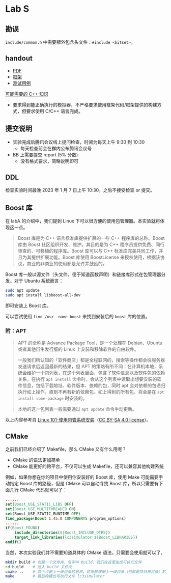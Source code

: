# Lab S

## 勘误

`include/common.h` 中需要额外包含头文件：`#include <bitset>`。

## handout

- [PDF](/pdf/LAB_S.pdf)
- [框架](/LAB_S_Attachment.zip)
- [测试用例](/LAB_S_Test.zip)

[可能需要的 C++ 知识](/resource/cpp.html)

- 要求得到能正确执行的模拟器，不严格要求使用框架代码/框架提供的构建方式，但要求使用 C/C++ 语言完成。

## 提交说明

- 实验完成后腾讯会议线上提问检查，时间为每天上午 9:30 到 10:30
  - 每天检查前会在群内公布腾讯会议号
- BB 上需要提交 report (5% 分数)
  - 没有格式要求，简略说明即可

## DDL

检查实验时间最晚 2023 年 1 月 7 日上午 10:30，之后不接受检查 or 提交。

## Boost 库

在 labA 的介绍中，我们提到 Linux 下可以很方便的使用包管理器。本实验就将体现这一点。

> Boost 库是为 C++ 语言标准库提供扩展的一些 C++ 程序库的总称。Boost 库由 Boost 社区组织开发、维护。其目的是为 C++ 程序员提供免费、同行审查的、可移植的程序库。Boost 库可以与 C++ 标准库完美共同工作，并且为其提供扩展功能。Boost 库使用 BoostLicense 来授权使用，根据该协议，商业的非商业的使用都是允许并鼓励的。

Boost 库一般以源文件（头文件，便于知道函数声明）和链接库形式在包管理器分发。对于 Ubuntu 系统而言：

```bash
sudo apt update
sudo apt install libboost-all-dev
```

即可安装上 Boost 库。

可以尝试使用 `find /usr -name boost` 来找到安装后的 `boost` 库的位置。

### 附：APT

> APT 的全称是 Advance Package Tool，是一个处理在 Debian、Ubuntu 或者其他衍生发行版的 Linux 上安装和移除软件的自由软件。
> 
> 一般我们所认知的「软件商店」都是全程联网的，搜索等操作都会往服务器发送请求后返回最新的结果，但 APT 的策略有所不同：在计算机本地，系统会维护一个包列表，在这个列表里面，包含了软件信息以及软件包的依赖关系，在执行 `apt install` 命令时，会从这个列表中读取出想要安装的软件信息，包括下载地址、软件版本、依赖的包，同时 apt 会对依赖的包递归执行如上操作，直到不再有新的依赖包。如上得到的所有包，将会是在 `apt install some-package` 时安装的。
>
> 本地的这一包列表一般需要通过 `apt update` 命令手动更新。

以上内容参考自 [Linux 101-使用包管系统安装](https://101.lug.ustc.edu.cn/Ch03/#use-package-management-system)（[CC BY-SA 4.0 license](https://creativecommons.org/licenses/by-sa/4.0/)）。

## CMake

之前我们已经介绍了 Makefile，那么 CMake 又有什么用呢？

- CMake 的语法更加简单
- CMake 能更好的跨平台，不仅可以生成 Makefile，还可以兼容其他构建系统

例如，如果你想在你的项目中使用你安装好的 Boost 库，使用 Make 可能需要手动指定 Boost 库的路径，但是 CMake 可以自动寻找 Boost 库，所以只需要有下面几行 CMake 代码就可以了：

```cmake
......
set(Boost_USE_STATIC_LIBS OFF)
set(Boost_USE_MULTITHREADED ON)
set(Boost_USE_STATIC_RUNTIME OFF)
find_package(Boost 1.45.0 COMPONENTS program_options)
......
if(Boost_FOUND)
    include_directories(${Boost_INCLUDE_DIRS})
    target_link_libraries(lc3simulator ${Boost_LIBRARIES})
endif()
```

当然，本次实验我们并不需要知道具体的 CMake 语法，只需要会使用就可以了。

```bash
mkdir build # 创建一个文件夹，名字叫 build，我们在这里生成可执行文件
cd build    # 进入 build 文件夹
cmake ..    # 两个点是上一级目录的意思，这里是根据上一级目录（也就是项目根目录）的 CMake 配置文件来产生 Makefile
make        # 最后构建出可执行文件 lc3simulator
```